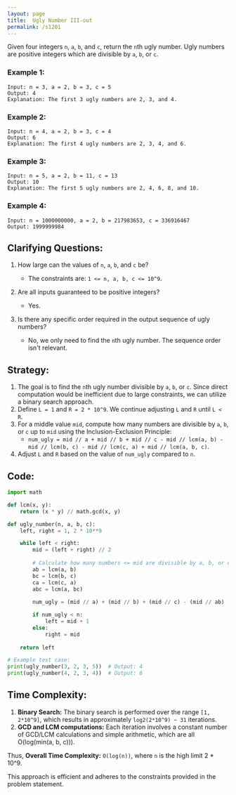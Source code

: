 ```yaml
---
layout: page
title:  Ugly Number III-out
permalink: /s1201
---
```

Given four integers `n`, `a`, `b`, and `c`, return the `n`th ugly number. Ugly numbers are positive integers which are divisible by `a`, `b`, or `c`.

### Example 1:
```
Input: n = 3, a = 2, b = 3, c = 5
Output: 4
Explanation: The first 3 ugly numbers are 2, 3, and 4.
```

### Example 2:
```
Input: n = 4, a = 2, b = 3, c = 4
Output: 6
Explanation: The first 4 ugly numbers are 2, 3, 4, and 6.
```

### Example 3:
```
Input: n = 5, a = 2, b = 11, c = 13
Output: 10
Explanation: The first 5 ugly numbers are 2, 4, 6, 8, and 10.
```

### Example 4:
```
Input: n = 1000000000, a = 2, b = 217983653, c = 336916467
Output: 1999999984
```

## Clarifying Questions:
1. How large can the values of `n`, `a`, `b`, and `c` be?
   - The constraints are: `1 <= n, a, b, c <= 10^9`.
   
2. Are all inputs guaranteed to be positive integers?
   - Yes.

3. Is there any specific order required in the output sequence of ugly numbers?
   - No, we only need to find the `n`th ugly number. The sequence order isn't relevant.

## Strategy:
1. The goal is to find the `n`th ugly number divisible by `a`, `b`, or `c`. Since direct computation would be inefficient due to large constraints, we can utilize a binary search approach.
2. Define `L = 1` and `R = 2 * 10^9`. We continue adjusting `L` and `R` until `L < R`.
3. For a middle value `mid`, compute how many numbers are divisible by `a`, `b`, or `c` up to `mid` using the Inclusion-Exclusion Principle:
   - `num_ugly = mid // a + mid // b + mid // c - mid // lcm(a, b) - mid // lcm(b, c) - mid // lcm(c, a) + mid // lcm(a, b, c)`.
4. Adjust `L` and `R` based on the value of `num_ugly` compared to `n`.

## Code:

```python
import math

def lcm(x, y):
    return (x * y) // math.gcd(x, y)

def ugly_number(n, a, b, c):
    left, right = 1, 2 * 10**9

    while left < right:
        mid = (left + right) // 2
        
        # Calculate how many numbers <= mid are divisible by a, b, or c
        ab = lcm(a, b)
        bc = lcm(b, c)
        ca = lcm(c, a)
        abc = lcm(a, bc)
        
        num_ugly = (mid // a) + (mid // b) + (mid // c) - (mid // ab) - (mid // bc) - (mid // ca) + (mid // abc)

        if num_ugly < n:
            left = mid + 1
        else:
            right = mid
    
    return left

# Example test case:
print(ugly_number(3, 2, 3, 5))  # Output: 4
print(ugly_number(4, 2, 3, 4))  # Output: 6
```


## Time Complexity:
1. **Binary Search:** The binary search is performed over the range `[1, 2*10^9]`, which results in approximately `log2(2*10^9) ~ 31` iterations.
2. **GCD and LCM computations:** Each iteration involves a constant number of GCD/LCM calculations and simple arithmetic, which are all O(log(min(a, b, c))).

Thus, **Overall Time Complexity:** `O(log(n))`, where `n` is the high limit 2 * 10^9.

This approach is efficient and adheres to the constraints provided in the problem statement.